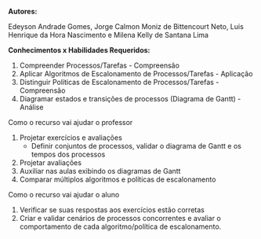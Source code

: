 **Autores:** 

Edeyson Andrade Gomes, Jorge Calmon Moniz de Bittencourt Neto, Luis Henrique da Hora Nascimento e Milena Kelly de Santana Lima

**Conhecimentos x Habilidades Requeridos:**

1. Compreender Processos/Tarefas - Compreensão
2. Aplicar Algoritmos de Escalonamento de Processos/Tarefas - Aplicação
3. Distinguir Políticas de Escalonamento de Processos/Tarefas - Compreensão
4. Diagramar estados e transições de processos (Diagrama de Gantt) - Análise


Como o recurso vai ajudar o professor

1. Projetar exercícios e avaliações
   - Definir conjuntos de processos, validar o diagrama de Gantt e os tempos dos processos 
3. Projetar avaliações
4. Auxiliar nas aulas exibindo os diagramas de Gantt
5. Comparar múltiplos algoritmos e políticas de escalonamento


Como o recurso vai ajudar o aluno

1. Verificar se suas respostas aos exercícios estão corretas
2. Criar e validar cenários de processos concorrentes e avaliar o comportamento de cada algoritmo/política de escalonamento.


